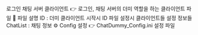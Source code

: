 로그인 채팅 서버 클라이언트
👉 로그인, 채팅 서버의 더미 역할을 하는 클라이언트 파일
📂 파일 설명
ID : 더미 클라이언트 시작시 ID 파일 설정시 클라이언트들 설정 정보들
ChatList : 채팅 정보
⚙️ Config 설정
👉 ChatDummy_Config.ini 설정 파일
